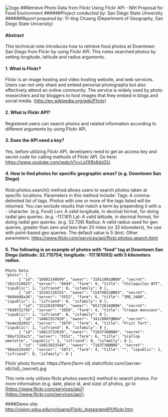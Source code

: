 ![logo](http://humandynamics.sdsu.edu/images/HDMA_Logo.png)
##Retrieve Photo Data from Flickr Using Flickr API - NIH Proposal for Food Environment
######*Project conducted by*: San Diego State University
######*Report prepared by*: Yi-ting Chuang (Department of Geography, San Diego State University)
#### Abstract
This technical note introduces how to retrieve food photos at Downtown San Diego from Flickr by using Flickr API. This notes searched photos by setting longitude, latitude and radius arguments. 

 
#### 1.	What is Flickr?
Flickr is an image hosting and video hosting website, and web services. Users can not only share and embed personal photographs but also effectively attend an online community. The service is widely used by photo researchers and by bloggers to host images that they embed in blogs and social media. (http://en.wikipedia.org/wiki/Flickr)
#### 2.	What is Flickr API?
Registered users can search photos and related information according to different arguments by using Flickr API.
#### 3.	Does the API need a key?
Yes, before utilizing Flickr API, developers need to get an access key and secret code for calling methods of Flickr API. Go here: https://www.youtube.com/watch?v=Lq1XRx6dsDU.
#### 4.	How to find photos for specific geographic areas? (e.g. Downtown San Diego)
flickr.photos.search() method allows users to search photos taken at specific locations. Parameters in this method include: 
Tags: A comma-delimited list of tags. Photos with one or more of the tags listed will be returned. You can exclude results that match a term by prepending it with a - character. (e.g. Food)
Lon: A valid longitude, in decimal format, for doing radial geo queries. (e.g. -117.161)
Lat: A valid latitude, in decimal format, for doing radial geo queries. (e.g. 32.726)
Radius: A valid radius used for geo queries, greater than zero and less than 20 miles (or 32 kilometers), for use with point-based geo queries. The default value is 5 (km).
Other parameters: https://www.flickr.com/services/api/flickr.photos.search.html
#### 5.	The following is an example of photos with “food” tag at Downtown San Diego (latitude: 32.715754; longitude: -117.161093) with 5 kilometers radius.

```
Photo Data:
"photo": [
      { "id": "16002140699", "owner": "31911001@N00", "secret": "262c519825", "server": "8649", "farm": 9, "title": "Chilaquiles WTF", "ispublic": 1, "isfriend": 0, "isfamily": 0 },
      { "id": "15241138255", "owner": "15474023@N03", "secret": "960b0d8a36", "server": "5552", "farm": 6, "title": "IMG_3408", "ispublic": 1, "isfriend": 0, "isfamily": 0 },
      { "id": "15128197056", "owner": "65172614@N06", "secret": "f6d8f31795", "server": "3850", "farm": 4, "title": "Croque monsieur", "ispublic": 1, "isfriend": 0, "isfamily": 0 },
      { "id": "14863357020", "owner": "34128007@N04", "secret": "ba4e3d20d1", "server": "3879", "farm": 4, "title": "Fruit Tart", "ispublic": 1, "isfriend": 0, "isfamily": 0 },
      { "id": "14813732619", "owner": "7183730@N06", "secret": "80a732dac5", "server": "5552", "farm": 6, "title": "Scallop omelette", "ispublic": 1, "isfriend": 0, "isfamily": 0 },
      { "id": "14813823548", "owner": "7183730@N06", "secret": "984a519a95", "server": "3871", "farm": 4, "title": "", "ispublic": 1, "isfriend": 0, "isfamily": 0 }
```

Flickr photo format: https://farm{farm-id}.staticflickr.com/{server-id}/{id}_{secret}.jpg


This note only utilizes flickr.photos.search() method to search photos. For more information (e.g. date, place id, and size) of photos, go to [https://www.flickr.com/services/api/](https://www.flickr.com/services/api/).

####Demo site: http://vision.sdsu.edu/ychuang/Flickr_InstagramAPI/flickr.htm
